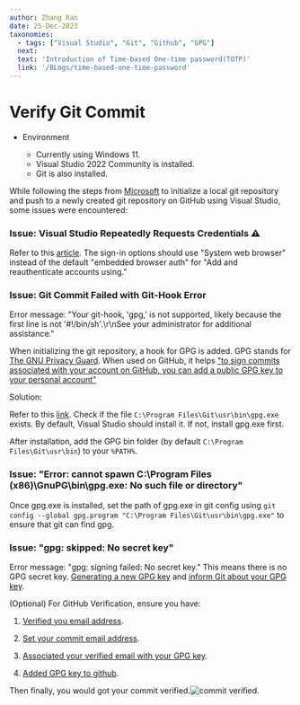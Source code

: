 ```yaml
---
author: Zhang Ran
date: 25-Dec-2023
taxonomies:
  - tags: ["Visual Studio", "Git", "Github", "GPG"]
  next: 
  text: 'Introduction of Time-based One-time password(TOTP)'
  link: '/BLogs/time-based-one-time-password'
---
```


# Verify Git Commit

- Environment

  - Currently using Windows 11.
  - Visual Studio 2022 Community is installed.
  - Git is also installed.

While following the steps from [Microsoft](https://learn.microsoft.com/en-us/visualstudio/version-control/git-create-repository?view=vs-2022#create-a-github-repo) to initialize a local git repository and push to a newly created git repository on GitHub using Visual Studio, some issues were encountered:

### Issue: Visual Studio Repeatedly Requests Credentials ⚠️

Refer to this [article](https://blog.jongallant.com/2021/08/visual-studio-re-enter-credentials/). The sign-in options should use "System web browser" instead of the default "embedded browser auth" for "Add and reauthenticate accounts using."

### Issue: Git Commit Failed with Git-Hook Error

Error message: "Your git-hook, 'gpg,' is not supported, likely because the first line is not '#!/bin/sh'.\r\nSee your administrator for additional assistance."

When initializing the git repository, a hook for GPG is added. GPG stands for [The GNU Privacy Guard](https://www.gnupg.org/). When used on GitHub, it helps ["to sign commits associated with your account on GitHub, you can add a public GPG key to your personal account"](https://docs.github.com/en/authentication/managing-commit-signature-verification/adding-a-gpg-key-to-your-github-account#about-addition-of-gpg-keys-to-your-account)

Solution:

Refer to this [link](https://developercommunity.visualstudio.com/t/git-commit-failed-with-git-hook-error/139363). Check if the file `C:\Program Files\Git\usr\bin\gpg.exe` exists. By default, Visual Studio should install it. If not, install gpg.exe first.

After installation, add the GPG bin folder (by default `C:\Program Files\Git\usr\bin`) to your `%PATH%`.

### Issue: "Error: cannot spawn C:\Program Files (x86)\GnuPG\bin\gpg.exe: No such file or directory"

Once gpg.exe is installed, set the path of gpg.exe in git config using `git config --global gpg.program "C:\Program Files\Git\usr\bin\gpg.exe"` to ensure that git can find gpg.

### Issue: "gpg: skipped: No secret key"

Error message: "gpg: signing failed: No secret key." This means there is no GPG secret key. [Generating a new GPG key](https://docs.github.com/en/authentication/managing-commit-signature-verification/generating-a-new-gpg-key) and [inform Git about your GPG key](https://docs.github.com/en/authentication/managing-commit-signature-verification/telling-git-about-your-signing-key#telling-git-about-your-gpg-key).

(Optional) For GitHub Verification, ensure you have:

1. [Verified you email address](https://docs.github.com/en/account-and-profile/setting-up-and-managing-your-personal-account-on-github/managing-email-preferences/verifying-your-email-address).

2. [Set your commit email address](https://docs.github.com/en/account-and-profile/setting-up-and-managing-your-personal-account-on-github/managing-email-preferences/setting-your-commit-email-address).

3. [Associated your verified email with your GPG key](https://docs.github.com/en/authentication/managing-commit-signature-verification/associating-an-email-with-your-gpg-key).

4. [Added GPG key to github](https://docs.github.com/en/authentication/managing-commit-signature-verification/adding-a-gpg-key-to-your-github-account).

Then finally, you would got your commit verified.![commit verified](https://docs.github.com/assets/cb-97945/mw-1440/images/help/settings/gpg-verified-with-expired-key.webp).

